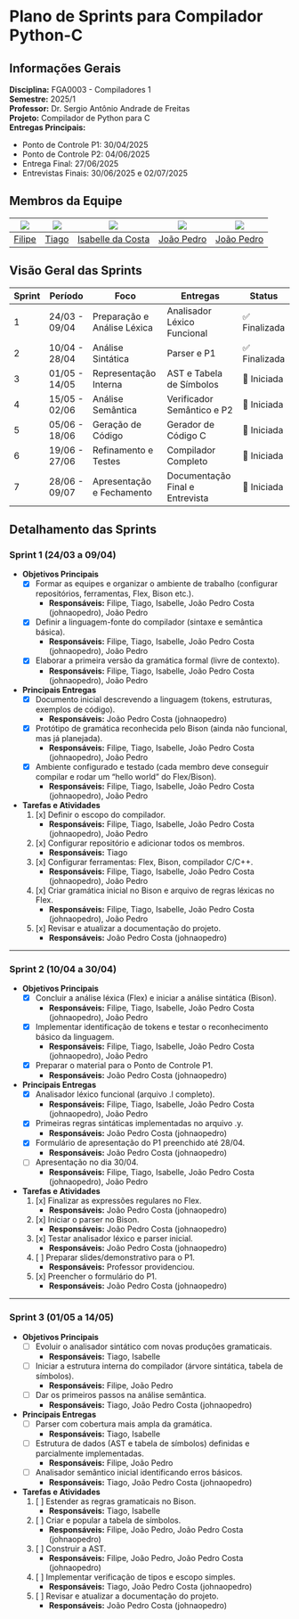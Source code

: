 # Plano de Sprints para Compilador Python-C
## Informações Gerais

**Disciplina:** FGA0003 - Compiladores 1  
**Semestre:** 2025/1  
**Professor:** Dr. Sergio Antônio Andrade de Freitas  
**Projeto:** Compilador de Python para C  
**Entregas Principais:**
- Ponto de Controle P1: 30/04/2025
- Ponto de Controle P2: 04/06/2025
- Entrega Final: 27/06/2025
- Entrevistas Finais: 30/06/2025 e 02/07/2025

## Membros da Equipe
| [![](https://avatars.githubusercontent.com/fbressa)](https://github.com/fbressa) | [![](https://avatars.githubusercontent.com/Tiago1604)](https://github.com/Tiago1604) | [![](https://avatars.githubusercontent.com/isacostaf)](https://github.com/isacostaf) | [![](https://avatars.githubusercontent.com/johnaopedro)](https://github.com/johnaopedro) | [![](https://avatars.githubusercontent.com/JoaoPedro2206)](https://github.com/JoaoPedro2206) |
|:--:|:--:|:--:|:--:|:--:|
| [Filipe](https://github.com/fbressa) | [Tiago](https://github.com/Tiago1604) | [Isabelle da Costa](https://github.com/isacostaf) | [João Pedro](https://github.com/johnaopedro) | [João Pedro](https://github.com/JoaoPedro2206) |

## Visão Geral das Sprints

| Sprint | Período | Foco | Entregas | Status |
|--------|---------|------|----------|--------|
| 1 | 24/03 - 09/04 | Preparação e Análise Léxica | Analisador Léxico Funcional | ✅ Finalizada |
| 2 | 10/04 - 28/04 | Análise Sintática | Parser e P1 | ✅ Finalizada |
| 3 | 01/05 - 14/05 | Representação Interna | AST e Tabela de Símbolos | 🔄 Iniciada |
| 4 | 15/05 - 02/06 | Análise Semântica | Verificador Semântico e P2 | 🔄 Iniciada |
| 5 | 05/06 - 18/06 | Geração de Código | Gerador de Código C | 🔄 Iniciada |
| 6 | 19/06 - 27/06 | Refinamento e Testes | Compilador Completo | 🔄 Iniciada |
| 7 | 28/06 - 09/07 | Apresentação e Fechamento | Documentação Final e Entrevista | 🔄 Iniciada |

## Detalhamento das Sprints

### Sprint 1 (24/03 a 09/04)  
- **Objetivos Principais**  
    - [x] Formar as equipes e organizar o ambiente de trabalho (configurar repositórios, ferramentas, Flex, Bison etc.).  
        - **Responsáveis:** Filipe, Tiago, Isabelle, João Pedro Costa (johnaopedro), João Pedro  
    - [x] Definir a linguagem-fonte do compilador (sintaxe e semântica básica).  
        - **Responsáveis:** Filipe, Tiago, Isabelle, João Pedro Costa (johnaopedro), João Pedro  
    - [x] Elaborar a primeira versão da gramática formal (livre de contexto).  
        - **Responsáveis:** Filipe, Tiago, Isabelle, João Pedro Costa (johnaopedro), João Pedro  

- **Principais Entregas**  
    - [x] Documento inicial descrevendo a linguagem (tokens, estruturas, exemplos de código).  
        - **Responsáveis:** João Pedro Costa (johnaopedro) 
    - [x] Protótipo de gramática reconhecida pelo Bison (ainda não funcional, mas já planejada).  
        - **Responsáveis:** Filipe, Tiago, Isabelle, João Pedro Costa (johnaopedro), João Pedro 
    - [x] Ambiente configurado e testado (cada membro deve conseguir compilar e rodar um “hello world” do Flex/Bison).  
        - **Responsáveis:** Filipe, Tiago, Isabelle, João Pedro Costa (johnaopedro), João Pedro 

- **Tarefas e Atividades**  
    1. [x] Definir o escopo do compilador.  
        - **Responsáveis:** Filipe, Tiago, Isabelle, João Pedro Costa (johnaopedro), João Pedro  
    2. [x] Configurar repositório e adicionar todos os membros.  
        - **Responsáveis:** Tiago  
    3. [x] Configurar ferramentas: Flex, Bison, compilador C/C++.  
        - **Responsáveis:** Filipe, Tiago, Isabelle, João Pedro Costa (johnaopedro), João Pedro
    4. [x] Criar gramática inicial no Bison e arquivo de regras léxicas no Flex.  
        - **Responsáveis:** Filipe, Tiago, Isabelle, João Pedro Costa (johnaopedro), João Pedro  
    5. [x] Revisar e atualizar a documentação do projeto.  
        - **Responsáveis:** João Pedro Costa (johnaopedro)  

---

### Sprint 2 (10/04 a 30/04)  
- **Objetivos Principais**  
    - [x] Concluir a análise léxica (Flex) e iniciar a análise sintática (Bison).  
        - **Responsáveis:** Filipe, Tiago, Isabelle, João Pedro Costa (johnaopedro), João Pedro 
    - [x] Implementar identificação de tokens e testar o reconhecimento básico da linguagem.  
        - **Responsáveis:** Filipe, Tiago, Isabelle, João Pedro Costa (johnaopedro), João Pedro 
    - [x] Preparar o material para o Ponto de Controle P1.  
        - **Responsáveis:** João Pedro Costa (johnaopedro)  

- **Principais Entregas**  
    - [x] Analisador léxico funcional (arquivo .l completo).  
        - **Responsáveis:** Filipe, Tiago, Isabelle, João Pedro Costa (johnaopedro), João Pedro
    - [x] Primeiras regras sintáticas implementadas no arquivo .y.  
        - **Responsáveis:** João Pedro Costa (johnaopedro)  
    - [x] Formulário de apresentação do P1 preenchido até 28/04.  
        - **Responsáveis:** João Pedro Costa (johnaopedro)  
    - [ ] Apresentação no dia 30/04.  
        - **Responsáveis:** Filipe, Tiago, Isabelle, João Pedro Costa (johnaopedro), João Pedro

- **Tarefas e Atividades**  
    1. [x] Finalizar as expressões regulares no Flex.  
        - **Responsáveis:** João Pedro Costa (johnaopedro)  
    2. [x] Iniciar o parser no Bison.  
        - **Responsáveis:** João Pedro Costa (johnaopedro)  
    3. [x] Testar analisador léxico e parser inicial.  
        - **Responsáveis:** João Pedro Costa (johnaopedro)  
    4. [ ] Preparar slides/demonstrativo para o P1.  
        - **Responsáveis:** Professor providenciou.
    5. [x] Preencher o formulário do P1.  
        - **Responsáveis:** João Pedro Costa (johnaopedro)  

---

### Sprint 3 (01/05 a 14/05)  
- **Objetivos Principais**  
    - [ ] Evoluir o analisador sintático com novas produções gramaticais.  
        - **Responsáveis:** Tiago, Isabelle 
    - [ ] Iniciar a estrutura interna do compilador (árvore sintática, tabela de símbolos).  
        - **Responsáveis:** Filipe, João Pedro 
    - [ ] Dar os primeiros passos na análise semântica.  
        - **Responsáveis:** Tiago, João Pedro Costa (johnaopedro)  

- **Principais Entregas**  
    - [ ] Parser com cobertura mais ampla da gramática.  
        - **Responsáveis:** Tiago, Isabelle 
    - [ ] Estrutura de dados (AST e tabela de símbolos) definidas e parcialmente implementadas.  
        - **Responsáveis:** Filipe, João Pedro 
    - [ ] Analisador semântico inicial identificando erros básicos.  
        - **Responsáveis:** Tiago, João Pedro Costa (johnaopedro)  

- **Tarefas e Atividades**  
    1. [ ] Estender as regras gramaticais no Bison.  
        - **Responsáveis:** Tiago, Isabelle
    2. [ ] Criar e popular a tabela de símbolos.  
        - **Responsáveis:** Filipe, João Pedro, João Pedro Costa (johnaopedro) 
    3. [ ] Construir a AST.  
        - **Responsáveis:** Filipe, João Pedro, João Pedro Costa (johnaopedro) 
    4. [ ] Implementar verificação de tipos e escopo simples.  
        - **Responsáveis:** Tiago, João Pedro Costa (johnaopedro)  
    5. [ ] Revisar e atualizar a documentação do projeto.  
        - **Responsáveis:** João Pedro Costa (johnaopedro)